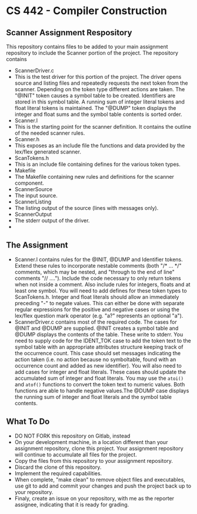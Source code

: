 # CS 442 - Compiler Construction
## Scanner Assignment Respository

This repository contains files to be added to your main assignment repository to include the Scanner portion of the project. The repository contains

- ScannerDriver.c
 - This is the test driver for this portion of the project. The driver opens source and listing files and repeatedly requests the next token from the scanner. Depending on the token type different actions are taken. The "@INIT" token causes a symbol table to be created. Identifiers are stored in this symbol table. A running sum of integer literal tokens and float literal tokens is maintained. The "@DUMP" token displays the integer and float sums and the symbol table contents is sorted order.  
- Scanner.l
 - This is the starting point for the scanner definition. It contains the outline of the needed scanner rules. 
- Scanner.h
 - This exposes as an include file the functions and data provided by the lex/flex generated scanner. 
- ScanTokens.h
 - This is an include file containing defines for the various token types. 
- Makefile
 - The Makefile containing new rules and definitions for the scanner component. 
- ScannerSource
 - The input source.
- ScannerListing
 - The listing output of the source (lines with messages only).
- ScannerOutput
 - The stderr output of the driver. 
 - 
## The Assignment

 - Scanner.l contains rules for the @INIT, @DUMP and Identifier tokens. Extend these rules to incorporate nestable comments (both "/* ... */" comments, which may be nested, and "through to the end of line" comments "// ...."). Include the code necessary to only return tokens when not inside a comment. Also include rules for integers, floats and at least one symbol. You will need to add defines for these token types to ScanTokens.h. Integer and float literals should allow an immediately preceding "-" to negate values. This can either be done with separate regular expressions for the positive and negative cases or using the lex/flex question mark operator (e.g. "a?" represents an optional "a").
 - ScannerDriver.c contains most of the required code. The cases for @INIT and @DUMP are supplied. @INIT creates a symbol table and @DUMP displays the contents of the table. These write to stderr. You need to supply code for the IDENT_TOK case to add the token text to the symbol table with an appropriate attributes structure keeping track of the occurrence count. This case should set messages indicating the action taken (i.e. no action because no symboltable, found with an occurrence count and added as new identifier). You will also need to add cases for integer and float literals. These cases should update the accumulated sum of integer and float literals. You may use the ``atoi()`` and ``atof()`` functions to convert the token text to numeric values. Both functions are able to handle negative values.The @DUMP case displays the running sum of integer and float literals and the symbol table contents. 
 
## What To Do

- DO NOT FORK this repository on Gitlab, instead
- On your development machine, in a location different than your assignment repository, clone this project. Your assignment repository will continue to accumulate all files for the project. 
- Copy the files from this repository to your assignment repository.
- Discard the clone of this repository.
- Implement the required capabilities. 
- When complete, "make clean" to remove object files and executables, use git to add and commit your changes and push the project back up to your repository.
- Finaly, create an issue on your repository, with me as the reporter assignee, indicating that it is ready for grading. 


